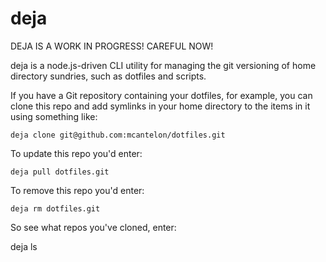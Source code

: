 # deja

DEJA IS A WORK IN PROGRESS! CAREFUL NOW!

deja is a node.js-driven CLI utility for managing the git versioning of home
directory sundries, such as dotfiles and scripts.

If you have a Git repository containing your dotfiles, for example, you can
clone this repo and add symlinks in your home directory to the items in it
using something like:

    deja clone git@github.com:mcantelon/dotfiles.git

To update this repo you'd enter:

    deja pull dotfiles.git

To remove this repo you'd enter:

    deja rm dotfiles.git

So see what repos you've cloned, enter:

   deja ls
